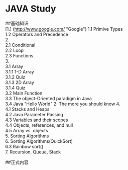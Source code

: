 # JAVA Study
##基础知识  
[1.] (http://www.google.com/ "Google")
1.1 Primive Types    
1.2 Operators and Precedence  
2.  
2.1 Conditional  
2.2 Loop  
2.3 Functions    
3.  
3.1 Array  
3.1.1 1-D Array  
3.1.2 Quiz  
3.1.3 2D Array  
3.1.4 Quiz  
3.2 Main Function  
3.3 The object-Oriented paradigm in Java  
3.4 Java "Hello World" 2: The more you should know
4.  
4.1 Stacks and Heaps  
4.2 Java Parameter Passing  
4.3 Variables and their scopes  
4.4 Objects, references, and null  
4.5 Array vs. objects  
5. Sorting Algorithms  
6. Sorting Algorithms(QuickSort)  
6.3 Rainbow sort()  
7.  Recursion, Queue, Stack








    
##正式内容

